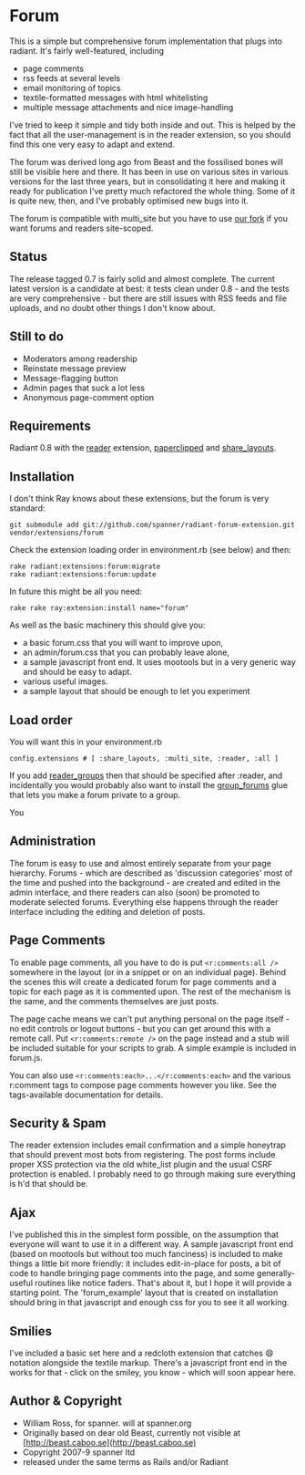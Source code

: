 # Forum

This is a simple but comprehensive forum implementation that plugs into radiant. It's fairly well-featured, including 

* page comments
* rss feeds at several levels
* email monitoring of topics
* textile-formatted messages with html whitelisting
* multiple message attachments and nice image-handling

I've tried to keep it simple and tidy both inside and out. This is helped by the fact that all the user-management is in the reader extension, so you should find this one very easy to adapt and extend. 

The forum was derived long ago from Beast and the fossilised bones will still be visible here and there. It has been in use on various sites in various versions for the last three years, but in consolidating it here and making it ready for publication I've pretty much refactored the whole thing. Some of it is quite new, then, and I've probably optimised new bugs into it. 

The forum is compatible with multi_site but you have to use [our fork](https://github.com/spanner/radiant-multi-site-extension) if you want forums and readers site-scoped.

## Status

The release tagged 0.7 is fairly solid and almost complete. The current latest version is a candidate at best: it tests clean under 0.8 - and the tests are very comprehensive - but there are still issues with RSS feeds and file uploads, and no doubt other things I don't know about.

## Still to do

* Moderators among readership
* Reinstate message preview
* Message-flagging button
* Admin pages that suck a lot less
* Anonymous page-comment option

## Requirements

Radiant 0.8 with the [reader](http://github.com/spanner/radiant-reader-extension) extension, [paperclipped](https://github.com/kbingman/paperclipped/tree) and [share_layouts](https://github.com/radiant/radiant-share-layouts-extension/tree).

## Installation

I don't think Ray knows about these extensions, but the forum is very standard:

	git submodule add git://github.com/spanner/radiant-forum-extension.git vendor/extensions/forum

Check the extension loading order in environment.rb (see below) and then:

	rake radiant:extensions:forum:migrate
	rake radiant:extensions:forum:update

In future this might be all you need:

	rake rake ray:extension:install name="forum"

As well as the basic machinery this should give you:

* a basic forum.css that you will want to improve upon,
* an admin/forum.css that you can probably leave alone, 
* a sample javascript front end. It uses mootools but in a very generic way and should be easy to adapt.
* various useful images.
* a sample layout that should be enough to let you experiment

## Load order

You will want this in your environment.rb

	config.extensions # [ :share_layouts, :multi_site, :reader, :all ] 
	
If you add [reader_groups](http://github.com/spanner/radiant-reader_groups-extension) then that should be specified after :reader, and incidentally you would probably also want to install the [group_forums](http://github.com/spanner/radiant-group_forums-extension) glue that lets you make a forum private to a group.

You

## Administration

The forum is easy to use and almost entirely separate from your page hierarchy. Forums - which are described as 'discussion categories' most of the time and pushed into the background - are created and edited in the admin interface, and there readers can also (soon) be promoted to moderate selected forums. Everything else happens through the reader interface including the editing and deletion of posts.

## Page Comments

To enable page comments, all you have to do is put `<r:comments:all />` somewhere in the layout (or in a snippet or on an individual page). Behind the scenes this will create a dedicated forum for page comments and a topic for each page as it is commented upon. The rest of the mechanism is the same, and the comments themselves are just posts. 

The page cache means we can't put anything personal on the page itself - no edit controls or logout buttons - but you can get around this with a remote call. Put `<r:comments:remote />` on the page instead and a stub will be included suitable for your scripts to grab. A simple example is included in forum.js.

You can also use `<r:comments:each>...</r:comments:each>` and the various r:comment tags to compose page comments however you like. See the tags-available documentation for details.

## Security & Spam

The reader extension includes email confirmation and a simple honeytrap that should prevent most bots from registering. The post forms include proper XSS protection via the old white_list plugin and the usual CSRF protection is enabled. I probably need to go through making sure everything is h'd that should be.

## Ajax

I've published this in the simplest form possible, on the assumption that everyone will want to use it in a different way. A sample javascript front end (based on mootools but without too much fanciness) is included to make things a little bit more friendly: it includes edit-in-place for posts, a bit of code to handle bringing page comments into the page, and some generally-useful routines like notice faders. That's about it, but I hope it will provide a starting point. The 'forum_example' layout that is created on installation should bring in that javascript and enough css for you to see it all working.

## Smilies

I've included a basic set here and a redcloth extension that catches :smile: notation alongside the textile markup. There's a javascript front end in the works for that - click on the smiley, you know - which will soon appear here.

## Author & Copyright

* William Ross, for spanner. will at spanner.org
* Originally based on dear old Beast, currently not visible at [http://beast.caboo.se](http://beast.caboo.se)
* Copyright 2007-9 spanner ltd
* released under the same terms as Rails and/or Radiant